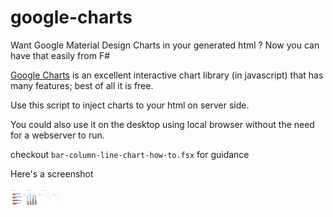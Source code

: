 # google-charts
Want Google Material Design Charts in your generated html ? Now you can have that easily from F#

[Google Charts](https://developers.google.com/chart/) is an excellent interactive chart library (in javascript) that has many features; best of all it is free.

Use this script to inject charts to your html on server side.

You could also use it on the desktop using local browser without the need for a webserver to run.

checkout ```bar-column-line-chart-how-to.fsx``` for guidance

Here's a screenshot

<img src="https://github.com/Indy9000/google-charts/blob/master/screenshot.png" alt="screenshot" style="width: 75px;"/>


